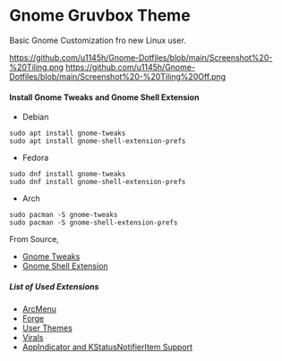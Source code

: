 # Gnome Gruvbox Theme
Basic Gnome Customization fro new Linux user.

https://github.com/u1145h/Gnome-Dotfiles/blob/main/Screenshot%20-%20Tiling.png
https://github.com/u1145h/Gnome-Dotfiles/blob/main/Screenshot%20-%20Tiling%20Off.png

#### Install Gnome Tweaks and Gnome Shell Extension
- Debian
```shell
sudo apt install gnome-tweaks
sudo apt install gnome-shell-extension-prefs
```
- Fedora
```shell
sudo dnf install gnome-tweaks
sudo dnf install gnome-shell-extension-prefs
```
- Arch
```shell
sudo pacman -S gnome-tweaks
sudo pacman -S gnome-shell-extension-prefs
```

From Source,
- [Gnome Tweaks](https://github.com/GNOME/gnome-tweaks)
- [Gnome Shell Extension](https://github.com/mjakeman/extension-manager)

##### List of Used Extensions
- [ArcMenu](https://extensions.gnome.org/extension/3628/arcmenu/)
- [Forge](https://extensions.gnome.org/extension/4481/forge/)
- [User Themes](https://extensions.gnome.org/extension/19/user-themes/)
- [Virals](https://extensions.gnome.org/extension/1460/vitals/)
- [AppIndicator and KStatusNotifierItem Support](https://extensions.gnome.org/extension/615/appindicator-support/)
